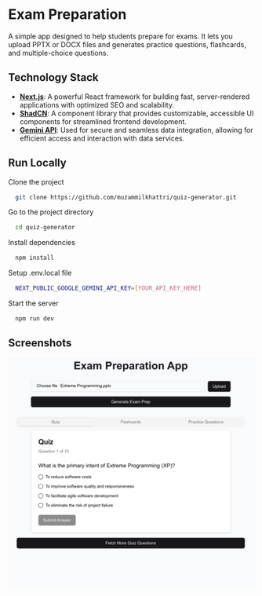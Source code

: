 # Exam Preparation

A simple app designed to help students prepare for exams. It lets you upload PPTX or DOCX files and generates practice questions, flashcards, and multiple-choice questions.

## Technology Stack

- **[Next.js](https://nextjs.org/)**: A powerful React framework for building fast, server-rendered applications with optimized SEO and scalability.
- **[ShadCN](https://ui.shadcn.com/)**: A component library that provides customizable, accessible UI components for streamlined frontend development.
- **[Gemini API](https://www.gemini.com/)**: Used for secure and seamless data integration, allowing for efficient access and interaction with data services.

## Run Locally

Clone the project

```bash
  git clone https://github.com/muzammilkhattri/quiz-generator.git
```

Go to the project directory

```bash
  cd quiz-generator
```

Install dependencies

```bash
  npm install
```

Setup .env.local file

```bash
  NEXT_PUBLIC_GOOGLE_GEMINI_API_KEY=[YOUR_API_KEY_HERE]
```

Start the server

```bash
  npm run dev
```

## Screenshots

![App Screenshot](https://raw.githubusercontent.com/muzammilkhattri/quiz-generator/refs/heads/main/app/appscreenshot.png)
